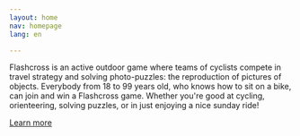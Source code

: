 ```yaml
---
layout: home
nav: homepage
lang: en

---
```


<div id="banner-wrapper" class="wrapper">
    <section id="banner">
        <p>
            Flashcross is an active outdoor game where teams of cyclists compete in travel strategy and
            solving photo-puzzles: the reproduction of pictures of objects. Everybody from 18 to 99 years
            old, who knows how to sit on a bike, can join and win a Flashcross game. Whether you're good at
            cycling, orienteering, solving puzzles, or in just enjoying a nice sunday ride!
        </p>
        <footer>
            <a href="/game/" class="button">Learn more</a>
        </footer>
    </section>
</div>
